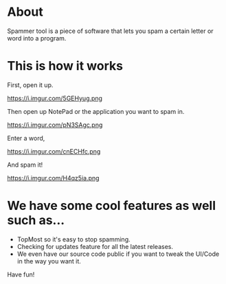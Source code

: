 # About

Spammer tool is a piece of software that lets you spam a certain letter or word into a program.

# This is how it works

First, open it up.

https://i.imgur.com/5GEHyug.png

Then open up NotePad or the application you want to spam in.

https://i.imgur.com/pN3SAgc.png

Enter a word,

https://i.imgur.com/cnECHfc.png

And spam it!

https://i.imgur.com/H4qz5ia.png

# We have some cool features as well such as...

- TopMost so it's easy to stop spamming.
- Checking for updates feature for all the latest releases.
- We even have our source code public if you want to tweak the UI/Code in the way you want it.


Have fun!
